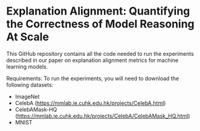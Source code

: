 # Explanation Alignment: Quantifying the Correctness of Model Reasoning At Scale

This GitHub repository contains all the code needed to run the experiments described in our paper on explanation alignment metrics for machine learning models.

Requirements:
To run the experiments, you will need to download the following datasets:
- ImageNet
- CelebA (https://mmlab.ie.cuhk.edu.hk/projects/CelebA.html)
- CelebAMask-HQ (https://mmlab.ie.cuhk.edu.hk/projects/CelebA/CelebAMask_HQ.html)
- MNIST

